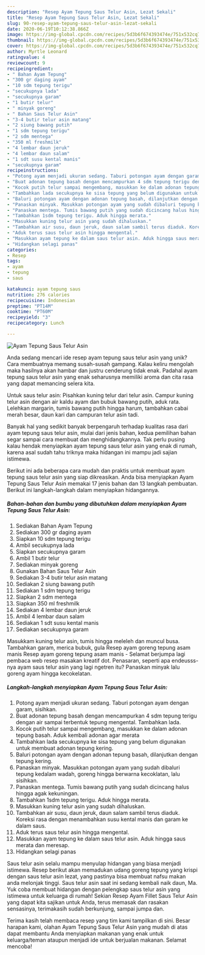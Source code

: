 ```yaml
---
description: "Resep Ayam Tepung Saus Telur Asin, Lezat Sekali"
title: "Resep Ayam Tepung Saus Telur Asin, Lezat Sekali"
slug: 90-resep-ayam-tepung-saus-telur-asin-lezat-sekali
date: 2020-06-19T10:12:38.866Z
image: https://img-global.cpcdn.com/recipes/5d3b6f674393474e/751x532cq70/ayam-tepung-saus-telur-asin-foto-resep-utama.jpg
thumbnail: https://img-global.cpcdn.com/recipes/5d3b6f674393474e/751x532cq70/ayam-tepung-saus-telur-asin-foto-resep-utama.jpg
cover: https://img-global.cpcdn.com/recipes/5d3b6f674393474e/751x532cq70/ayam-tepung-saus-telur-asin-foto-resep-utama.jpg
author: Myrtle Leonard
ratingvalue: 4
reviewcount: 9
recipeingredient:
- " Bahan Ayam Tepung"
- "300 gr daging ayam"
- "10 sdm tepung terigu"
- "secukupnya lada"
- "secukupnya garam"
- "1 butir telur"
- " minyak goreng"
- " Bahan Saus Telur Asin"
- "3-4 butir telur asin matang"
- "2 siung bawang putih"
- "1 sdm tepung terigu"
- "2 sdm mentega"
- "350 ml freshmilk"
- "4 lembar daun jeruk"
- "4 lembar daun salam"
- "1 sdt susu kental manis"
- "secukupnya garam"
recipeinstructions:
- "Potong ayam menjadi ukuran sedang. Taburi potongan ayam dengan garam, sisihkan."
- "Buat adonan tepung basah dengan mencampurkan 4 sdm tepung terigu dengan air sampai terbentuk tepung mengental. Tambahkan lada."
- "Kocok putih telur sampai mengembang, masukkan ke dalam adonan tepung basah. Aduk kembali adonan agar merata"
- "Tambahkan lada secukupnya ke sisa tepung yang belum digunakan untuk membuat adonan tepung kering."
- "Baluri potongan ayam dengan adonan tepung basah, dilanjutkan dengan tepung kering."
- "Panaskan minyak. Masukkan potongan ayam yang sudah dibaluri tepung kedalam wadah, goreng hingga berwarna kecoklatan, lalu sisihkan."
- "Panaskan mentega. Tumis bawang putih yang sudah dicincang halus hingga agak kekuningan."
- "Tambahkan 1sdm tepung terigu. Aduk hingga merata."
- "Masukkan kuning telur asin yang sudah dihaluskan."
- "Tambahkan air susu, daun jeruk, daun salam sambil terus diaduk. Koreksi rasa dengan menambahkan susu kental manis dan garam ke dalam saus."
- "Aduk terus saus telur asin hingga mengental."
- "Masukkan ayam tepung ke dalam saus telur asin. Aduk hingga saus merata dan meresap."
- "Hidangkan selagi panas"
categories:
- Resep
tags:
- ayam
- tepung
- saus

katakunci: ayam tepung saus 
nutrition: 276 calories
recipecuisine: Indonesian
preptime: "PT14M"
cooktime: "PT60M"
recipeyield: "3"
recipecategory: Lunch

---
```



![Ayam Tepung Saus Telur Asin](https://img-global.cpcdn.com/recipes/5d3b6f674393474e/751x532cq70/ayam-tepung-saus-telur-asin-foto-resep-utama.jpg)

Anda sedang mencari ide resep ayam tepung saus telur asin yang unik? Cara membuatnya memang susah-susah gampang. Kalau keliru mengolah maka hasilnya akan hambar dan justru cenderung tidak enak. Padahal ayam tepung saus telur asin yang enak seharusnya memiliki aroma dan cita rasa yang dapat memancing selera kita.

Untuk saus telur asin: Pisahkan kuning telur dari telur asin. Campur kuning telur asin dengan air kaldu ayam dan bubuk bawang putih, aduk rata. Lelehkan margarin, tumis bawang putih hingga harum, tambahkan cabai merah besar, daun kari dan campuran telur asin tadi.

Banyak hal yang sedikit banyak berpengaruh terhadap kualitas rasa dari ayam tepung saus telur asin, mulai dari jenis bahan, kedua pemilihan bahan segar sampai cara membuat dan menghidangkannya. Tak perlu pusing kalau hendak menyiapkan ayam tepung saus telur asin yang enak di rumah, karena asal sudah tahu triknya maka hidangan ini mampu jadi sajian istimewa.


Berikut ini ada beberapa cara mudah dan praktis untuk membuat ayam tepung saus telur asin yang siap dikreasikan. Anda bisa menyiapkan Ayam Tepung Saus Telur Asin memakai 17 jenis bahan dan 13 langkah pembuatan. Berikut ini langkah-langkah dalam menyiapkan hidangannya.

<!--inarticleads1-->

##### Bahan-bahan dan bumbu yang dibutuhkan dalam menyiapkan Ayam Tepung Saus Telur Asin:

1. Sediakan  Bahan Ayam Tepung
1. Sediakan 300 gr daging ayam
1. Siapkan 10 sdm tepung terigu
1. Ambil secukupnya lada
1. Siapkan secukupnya garam
1. Ambil 1 butir telur
1. Sediakan  minyak goreng
1. Gunakan  Bahan Saus Telur Asin
1. Sediakan 3-4 butir telur asin matang
1. Sediakan 2 siung bawang putih
1. Sediakan 1 sdm tepung terigu
1. Siapkan 2 sdm mentega
1. Siapkan 350 ml freshmilk
1. Sediakan 4 lembar daun jeruk
1. Ambil 4 lembar daun salam
1. Sediakan 1 sdt susu kental manis
1. Sediakan secukupnya garam


Masukkam kuning telur asin, tumis hingga meleleh dan muncul busa. Tambahkan garam, merica bubuk, gula Resep ayam goreng tepung asam manis Resep ayam goreng tepung asam manis - Selamat berjumpa lagi pembaca web resep masakan kreatif dot. Penasaran, seperti apa endeusss-nya ayam saus telur asin yang lagi ngetren itu? Panaskan minyak lalu goreng ayam hingga kecokelatan. 

<!--inarticleads2-->

##### Langkah-langkah menyiapkan Ayam Tepung Saus Telur Asin:

1. Potong ayam menjadi ukuran sedang. Taburi potongan ayam dengan garam, sisihkan.
1. Buat adonan tepung basah dengan mencampurkan 4 sdm tepung terigu dengan air sampai terbentuk tepung mengental. Tambahkan lada.
1. Kocok putih telur sampai mengembang, masukkan ke dalam adonan tepung basah. Aduk kembali adonan agar merata
1. Tambahkan lada secukupnya ke sisa tepung yang belum digunakan untuk membuat adonan tepung kering.
1. Baluri potongan ayam dengan adonan tepung basah, dilanjutkan dengan tepung kering.
1. Panaskan minyak. Masukkan potongan ayam yang sudah dibaluri tepung kedalam wadah, goreng hingga berwarna kecoklatan, lalu sisihkan.
1. Panaskan mentega. Tumis bawang putih yang sudah dicincang halus hingga agak kekuningan.
1. Tambahkan 1sdm tepung terigu. Aduk hingga merata.
1. Masukkan kuning telur asin yang sudah dihaluskan.
1. Tambahkan air susu, daun jeruk, daun salam sambil terus diaduk. Koreksi rasa dengan menambahkan susu kental manis dan garam ke dalam saus.
1. Aduk terus saus telur asin hingga mengental.
1. Masukkan ayam tepung ke dalam saus telur asin. Aduk hingga saus merata dan meresap.
1. Hidangkan selagi panas


Saus telur asin selalu mampu menyulap hidangan yang biasa menjadi istimewa. Resep berikut akan memadukan udang goreng tepung yang krispi dengan saus telur asin lezat, yang pastinya bisa membuat nafsu makan anda melonjak tinggi. Saus telur asin saat ini sedang kembali naik daun, Ma. Yuk coba membuat hidangan dengan pelengkap saus telur asin yang istimewa untuk keluarga di rumah! Sekian Resep Ayam Fillet Saus Telur Asin yang dapat kita sajikan untuk Anda, terus memasak dan rasakan sensasinya, terimakasih sudah berkunjung, sampai jumpa dan. 

Terima kasih telah membaca resep yang tim kami tampilkan di sini. Besar harapan kami, olahan Ayam Tepung Saus Telur Asin yang mudah di atas dapat membantu Anda menyiapkan makanan yang enak untuk keluarga/teman ataupun menjadi ide untuk berjualan makanan. Selamat mencoba!
